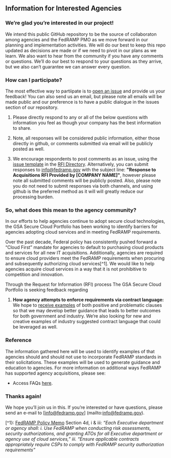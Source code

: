 ## Information for Interested Agencies 

### We’re glad you’re interested in our project!

We intend this public GitHub repository to be the source of collaboraton among agencies and the FedRAMP PMO as we move forward in our planning and implementation activities. We will do our best to keep this repo updated as decisions are made or if we need to pivot in our plans as we learn. We also want to hear from the community if you have any comments or questions. We’ll do our best to respond to your questions as they arrive, but we also can’t guarantee we can answer every question.  

### How can I participate?

The most effective way to partiipate is to [open an issue](https://github.com/GSA/fedramp/issues/new) and provide us your feedback! You can also send us an email, but please note all emails will be made public and our preference is to have a public dialogue in the issues section of our repository.

1. Please directly respond to any or all of the below questions with information you feel as though your company has the best information to share.

2. Note, all responses will be considered public information, either those directly in github, or comments submitted via email will be publicly posted as well.

3. We encourage respondents to post comments as an issue, using the [issue template](https://github.com/GSA/fedramp/blob/master/rfi-directory/issue_template.md) in the [RFI Directory](https://github.com/GSA/fedramp/tree/master/rfi-directory). Alternatively, you can submit responses to [info@fedramp.gov](mailto:info@fedramp.gov) with the subject line: **"Response to Acquisitions RFI Provided by [COMPANY NAME]"**, however please note all submitted comments will be publicly posted. Also, please note you do not need to submit responses via both channels, and using github is the preferred method as it will will greatly reduce our processing burden.

### So, what does this mean to the agency community?
In our efforts to help agencies continue to adopt secure cloud technologies, the GSA Secure Cloud Portfolio has been working to identify barriers for agencies adopting cloud services and in meeting FedRAMP requirements.

Over the past decade, Federal policy has consistently pushed forward a “Cloud First” mandate for agencies to default to purchasing cloud products and services for all new IT acquisitions. Additionally, agencies are required to ensure cloud providers meet the FedRAMP requirements when procuring and subsequently authorizing cloud services[^1]. We would like to help agencies acquire cloud services in a way that it is not prohibitive to competition and innovation.

Through the Request for Information (RFI) process The GSA Secure Cloud Portfolio is seeking feedback regarding 
1. **How agency attempts to enforce requirements via contract language:** We hope to [receive examples](https://github.com/GSA/fedramp/blob/master/rfi-directory/contract_language.md) of both positive and problematic clauses so that we may develop better guidance that leads to better outcomes for both government and industry. We’re also looking for new and creative examples of industry suggested contract language that could be leveraged as well.

### Reference
The information gathered here will be used to identify examples of that agencies should and should not use to incorporate FedRAMP standards in their solicitations. These examples will be used to generate guidance and education to agencies. For more information on additional ways FedRAMP has supported agency acquisitions, please see:

* Access FAQs [here](https://www.fedramp.gov/fedramp-acquisition-faqs/).

### Thanks again!
We hope you’ll join us in this. If you’re interested or have questions, please send an e-mail to [info@fedramp.gov] (mailto:info@fedramp.gov). 

[^1}:  [FedRAMP Policy Memo](https://s3.amazonaws.com/sitesusa/wp-content/uploads/sites/482/2015/03/fedrampmemo.pdf) Section 4d, i & iii: _“Each Executive department or agency shall: i. Use FedRAMP when conducting risk assessments, security authorizations, and granting ATOs for all Executive department or agency use of cloud services,” iii. “Ensure applicable contracts appropriately require CSPs to comply with FedRAMP security authorization requirements”_
